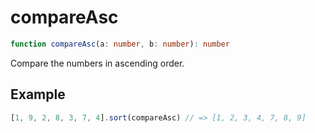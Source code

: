 # compareAsc

```ts
function compareAsc(a: number, b: number): number
```

Compare the numbers in ascending order.

## Example

```ts
[1, 9, 2, 8, 3, 7, 4].sort(compareAsc) // => [1, 2, 3, 4, 7, 8, 9]
```
